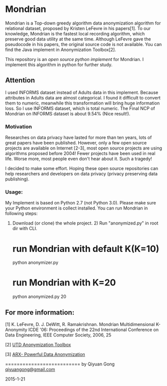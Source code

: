 Mondrian
===========================
Mondrian is a Top-down greedy algorithm data anonymization algorithm for relational dataset, proposed by Kristen LeFevre in his papers[1]. To our knowledge, Mondrian is the fastest local recording algorithm, which preserve good data utility at the same time. Although LeFevre gave the pseudocode in his papers, the original source code is not available. You can find the Java implement in Anonymization Toolbox[2].

This repository is an *open source python implement* for Mondrian. I implement this algorithm in python for further study.

## Attention
I used INFORMS dataset instead of Adults data in this implement. Because attributes in Adults data are almost categorical. I found it difficult to convert them to numeric, meanwhile this transformation will bring huge information loss. So I use INFORMS dataset, which is total numeric. The Final NCP of Mondrian on INFORMS dataset is about 9.54% (Nice result!).

### Motivation 
Researches on data privacy have lasted for more than ten years, lots of great papers have been published. However, only a few open source projects are available on Internet [2-3], most open source projects are using algorithms proposed before 2004! Fewer projects have been used in real life. Worse more, most people even don't hear about it. Such a tragedy! 

I decided to make some effort. Hoping these open source repositories can help researchers and developers on data privacy (privacy preserving data publishing).

### Usage:
My Implement is based on Python 2.7 (not Python 3.0). Please make sure your Python environment is collect installed. You can run Mondrian in following steps: 
1) Download (or clone) the whole project. 2) Run "anonymized.py" in root dir with CLI.


	# run Mondrian with default K(K=10)
	python anonymizer.py 
	
	# run Mondrian with K=20
	python anonymized.py 20



## For more information:
[1] K. LeFevre, D. J. DeWitt, R. Ramakrishnan. Mondrian Multidimensional K-Anonymity ICDE '06: Proceedings of the 22nd International Conference on Data Engineering, IEEE Computer Society, 2006, 25

[2] [UTD Anonymization Toolbox](http://cs.utdallas.edu/dspl/cgi-bin/toolbox/index.php?go=home)

[3] [ARX- Powerful Data Anonymization](https://github.com/arx-deidentifier/arx)

==========================
by Qiyuan Gong
qiyuangong@gmail.com

2015-1-21
